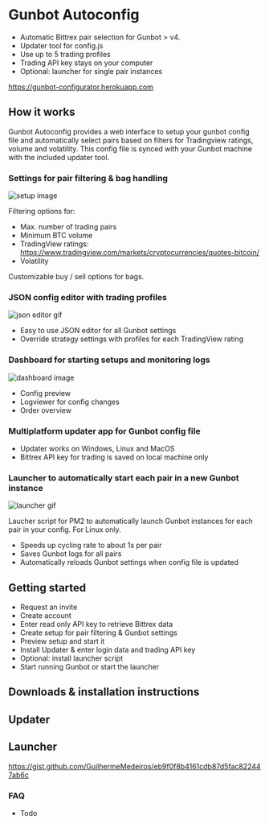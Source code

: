# Gunbot Autoconfig
- Automatic Bittrex pair selection for Gunbot > v4.
- Updater tool for config.js 
- Use up to 5 trading profiles
- Trading API key stays on your computer
- Optional: launcher for single pair instances


https://gunbot-configurator.herokuapp.com

## How it works
Gunbot Autoconfig provides a web interface to setup your gunbot config file and automatically select pairs based on filters for Tradingview ratings, volume and volatility. This config file is synced with your Gunbot machine with the included updater tool. 

### Settings for pair filtering & bag handling

![setup image](https://user-images.githubusercontent.com/2372008/31356083-f43a7042-ad3c-11e7-8494-0c971ad59e49.png)


Filtering options for:
- Max. number of trading pairs
- Minimum BTC volume 
- TradingView ratings: https://www.tradingview.com/markets/cryptocurrencies/quotes-bitcoin/
- Volatility

Customizable buy / sell options for bags.




### JSON config editor with trading profiles

![json editor gif](https://user-images.githubusercontent.com/2372008/31355641-72952fba-ad3b-11e7-855e-849b9c6b53bd.gif)


- Easy to use JSON editor for all Gunbot settings
- Override strategy settings with profiles for each TradingView rating


### Dashboard for starting setups and monitoring logs

![dashboard image](https://user-images.githubusercontent.com/2372008/31355630-6ac8b20c-ad3b-11e7-8038-160b75e47349.png)


- Config preview
- Logviewer for config changes
- Order overview

### Multiplatform updater app for Gunbot config file

- Updater works on Windows, Linux and MacOS
- Bittrex API key for trading is saved on local machine only

### Launcher to automatically start each pair in a new Gunbot instance 

![launcher gif](https://user-images.githubusercontent.com/2372008/31355649-7cec3684-ad3b-11e7-8784-95d85ac39e19.gif)


Laucher script for PM2 to automatically launch Gunbot instances for each pair in your config. For Linux only.

- Speeds up cycling rate to about 1s per pair
- Saves Gunbot logs for all pairs
- Automatically reloads Gunbot settings when config file is updated



## Getting started
- Request an invite
- Create account
- Enter read only API key to retrieve Bittrex data
- Create setup for pair filtering & Gunbot settings
- Preview setup and start it
- Install Updater & enter login data and trading API key
- Optional: install launcher script
- Start running Gunbot or start the launcher

## Downloads & installation instructions

## Updater

## Launcher
https://gist.github.com/GuilhermeMedeiros/eb9f0f8b4161cdb87d5fac822447ab6c

### FAQ
- Todo
